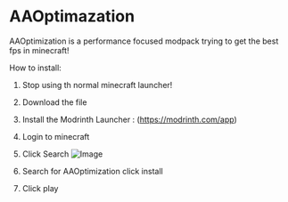 # AAOptimazation
AAOptimization is a performance focused modpack trying to get the best fps in minecraft!

How to install:

1) Stop using th normal minecraft launcher!
2) Download the file
3) Install the Modrinth Launcher : (https://modrinth.com/app)
4) Login to minecraft

5) Click Search ![Image](https://tinypic.host/images/2023/09/01/Screenshot-2023-09-01-141808.png)
6) Search for AAOptimization click install
7) Click play
 
